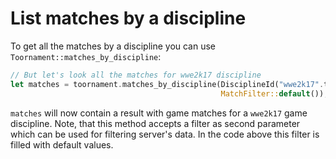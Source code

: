 # List matches by a discipline

To get all the matches by a discipline you can use `Toornament::matches_by_discipline`:

```rust
// But let's look all the matches for wwe2k17 discipline
let matches = toornament.matches_by_discipline(DisciplineId("wwe2k17".to_owned()),
                                               MatchFilter::default());
```

`matches` will now contain a result with game matches for a `wwe2k17` game discipline. Note, that
this method accepts a filter as second parameter which can be used for filtering server's data. In
the code above this filter is filled with default values.
